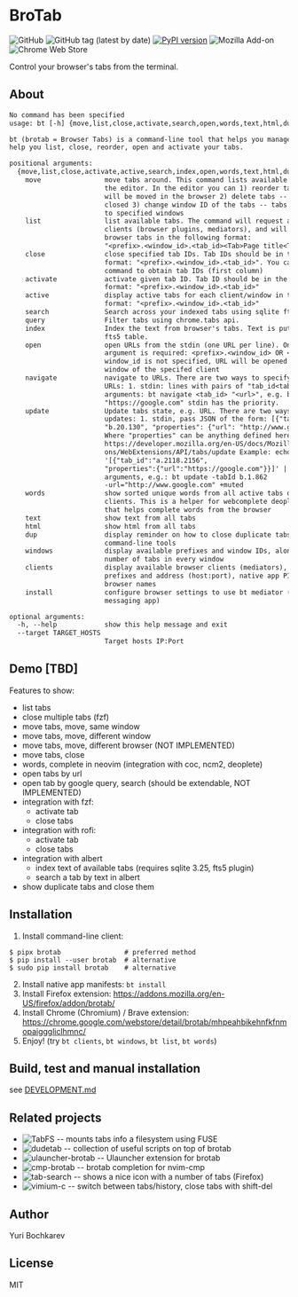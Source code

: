 # BroTab

![GitHub](https://img.shields.io/github/license/balta2ar/brotab)
![GitHub tag (latest by date)](https://img.shields.io/github/v/tag/balta2ar/brotab)
[![PyPI version](https://badge.fury.io/py/brotab.svg)](https://badge.fury.io/py/brotab)
![Mozilla Add-on](https://img.shields.io/amo/v/brotab)
![Chrome Web Store](https://img.shields.io/chrome-web-store/v/mhpeahbikehnfkfnmopaigggliclhmnc)

Control your browser's tabs from the terminal.

## About

```txt
No command has been specified
usage: bt [-h] {move,list,close,activate,search,open,words,text,html,dup,windows,clients} ...

bt (brotab = Browser Tabs) is a command-line tool that helps you manage browser tabs. It can
help you list, close, reorder, open and activate your tabs.

positional arguments:
  {move,list,close,activate,active,search,index,open,words,text,html,dup,windows,clients,install}
    move                move tabs around. This command lists available tabs and runs
                        the editor. In the editor you can 1) reorder tabs -- tabs
                        will be moved in the browser 2) delete tabs -- tabs will be
                        closed 3) change window ID of the tabs -- tabs will be moved
                        to specified windows
    list                list available tabs. The command will request all available
                        clients (browser plugins, mediators), and will display
                        browser tabs in the following format:
                        "<prefix>.<window_id>.<tab_id><Tab>Page title<Tab>URL"
    close               close specified tab IDs. Tab IDs should be in the following
                        format: "<prefix>.<window_id>.<tab_id>". You can use "list"
                        command to obtain tab IDs (first column)
    activate            activate given tab ID. Tab ID should be in the following
                        format: "<prefix>.<window_id>.<tab_id>"
    active              display active tabs for each client/window in the following
                        format: "<prefix>.<window_id>.<tab_id>"
    search              Search across your indexed tabs using sqlite fts5 plugin.
    query               Filter tabs using chrome.tabs api.
    index               Index the text from browser's tabs. Text is put into sqlite
                        fts5 table.
    open                open URLs from the stdin (one URL per line). One positional
                        argument is required: <prefix>.<window_id> OR <client>. If
                        window_id is not specified, URL will be opened in the active
                        window of the specifed client
    navigate            navigate to URLs. There are two ways to specify tab ids and
                        URLs: 1. stdin: lines with pairs of "tab_id<tab>url" 2.
                        arguments: bt navigate <tab_id> "<url>", e.g. bt navigate b.20.1
                        "https://google.com" stdin has the priority.
    update              Update tabs state, e.g. URL. There are two ways to specify
                        updates: 1. stdin, pass JSON of the form: [{"tab_id":
                        "b.20.130", "properties": {"url": "http://www.google.com"}}]
                        Where "properties" can be anything defined here:
                        https://developer.mozilla.org/en-US/docs/Mozilla/Add-
                        ons/WebExtensions/API/tabs/update Example: echo
                        '[{"tab_id":"a.2118.2156",
                        "properties":{"url":"https://google.com"}}]' | bt update 2.
                        arguments, e.g.: bt update -tabId b.1.862
                        -url="http://www.google.com" +muted
    words               show sorted unique words from all active tabs of all
                        clients. This is a helper for webcomplete deoplete plugin
                        that helps complete words from the browser
    text                show text from all tabs
    html                show html from all tabs
    dup                 display reminder on how to close duplicate tabs using
                        command-line tools
    windows             display available prefixes and window IDs, along with the
                        number of tabs in every window
    clients             display available browser clients (mediators), their
                        prefixes and address (host:port), native app PIDs, and
                        browser names
    install             configure browser settings to use bt mediator (native
                        messaging app)

optional arguments:
  -h, --help            show this help message and exit
  --target TARGET_HOSTS
                        Target hosts IP:Port
```

## Demo [TBD]

Features to show:

* list tabs
* close multiple tabs (fzf)
* move tabs, move, same window
* move tabs, move, different window
* move tabs, move, different browser (NOT IMPLEMENTED)
* move tabs, close
* words, complete in neovim (integration with coc, ncm2, deoplete)
* open tabs by url
* open tab by google query, search (should be extendable, NOT IMPLEMENTED)
* integration with fzf:
  * activate tab
  * close tabs
* integration with rofi:
  * activate tab
  * close tabs
* integration with albert
  * index text of available tabs (requires sqlite 3.25, fts5 plugin)
  * search a tab by text in albert
* show duplicate tabs and close them

## Installation

1. Install command-line client:
```
$ pipx brotab                # preferred method
$ pip install --user brotab  # alternative
$ sudo pip install brotab    # alternative
```
2. Install native app manifests: `bt install`
3. Install Firefox extension: https://addons.mozilla.org/en-US/firefox/addon/brotab/
4. Install Chrome (Chromium) / Brave extension: https://chrome.google.com/webstore/detail/brotab/mhpeahbikehnfkfnmopaigggliclhmnc/
5. Enjoy! (try `bt clients`, `bt windows`, `bt list`, `bt words`)

## Build, test and manual installation

see [DEVELOPMENT.md](DEVELOPMENT.md)

## Related projects

* ![TabFS](https://github.com/osnr/TabFS) -- mounts tabs info a filesystem using FUSE
* ![dudetab](https://github.com/CRImier/dudetab) -- collection of useful scripts on top of brotab
* ![ulauncher-brotab](https://github.com/brpaz/ulauncher-brotab) -- Ulauncher extension for brotab
* ![cmp-brotab](https://github.com/pschmitt/cmp-brotab) -- brotab completion for nvim-cmp
* ![tab-search](https://github.com/reblws/tab-search) -- shows a nice icon with a number of tabs (Firefox)
* ![vimium-c](https://github.com/gdh1995/vimium-c) -- switch between tabs/history, close tabs with shift-del

## Author

Yuri Bochkarev

## License

MIT

